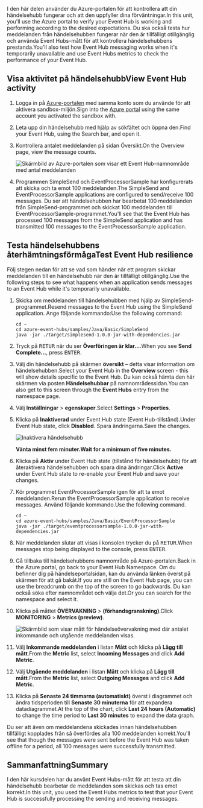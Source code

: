 <span data-ttu-id="3ac99-101">I den här delen använder du Azure-portalen för att kontrollera att din händelsehubb fungerar och att den uppfyller dina förväntningar.</span><span class="sxs-lookup"><span data-stu-id="3ac99-101">In this unit, you'll use the Azure portal to verify your Event Hub is working and performing according to the desired expectations.</span></span> <span data-ttu-id="3ac99-102">Du ska också testa hur meddelanden från händelsehubben fungerar när den är tillfälligt otillgänglig och använda Event Hubs-mått för att kontrollera händelsehubbens prestanda.</span><span class="sxs-lookup"><span data-stu-id="3ac99-102">You'll also test how Event Hub messaging works when it's temporarily unavailable and use Event Hubs metrics to check the performance of your Event Hub.</span></span>

## <a name="view-event-hub-activity"></a><span data-ttu-id="3ac99-103">Visa aktivitet på händelsehubb</span><span class="sxs-lookup"><span data-stu-id="3ac99-103">View Event Hub activity</span></span>

1. <span data-ttu-id="3ac99-104">Logga in på [Azure-portalen](https://portal.azure.com/triplecrownlabs.onmicrosoft.com?azure-portal=true) med samma konto som du använde för att aktivera sandbox-miljön.</span><span class="sxs-lookup"><span data-stu-id="3ac99-104">Sign into the [Azure portal](https://portal.azure.com/triplecrownlabs.onmicrosoft.com?azure-portal=true) using the same account you activated the sandbox with.</span></span>

1. <span data-ttu-id="3ac99-105">Leta upp din händelsehubb med hjälp av sökfältet och öppna den.</span><span class="sxs-lookup"><span data-stu-id="3ac99-105">Find your Event Hub, using the Search bar, and open it.</span></span>

1. <span data-ttu-id="3ac99-106">Kontrollera antalet meddelanden på sidan Översikt.</span><span class="sxs-lookup"><span data-stu-id="3ac99-106">On the Overview page, view the message counts.</span></span>

    ![Skärmbild av Azure-portalen som visar ett Event Hub-namnområde med antal meddelanden](../media/6-view-messages.png)

1. <span data-ttu-id="3ac99-108">Programmen SimpleSend och EventProcessorSample har konfigurerats att skicka och ta emot 100 meddelanden.</span><span class="sxs-lookup"><span data-stu-id="3ac99-108">The SimpleSend and EventProcessorSample applications are configured to send/receive 100 messages.</span></span> <span data-ttu-id="3ac99-109">Du ser att händelsehubben har bearbetat 100 meddelanden från SimpleSend-programmet och skickat 100 meddelanden till EventProcessorSample-programmet.</span><span class="sxs-lookup"><span data-stu-id="3ac99-109">You'll see that the Event Hub has processed 100 messages from the SimpleSend application and has transmitted 100 messages to the EventProcessorSample application.</span></span>

## <a name="test-event-hub-resilience"></a><span data-ttu-id="3ac99-110">Testa händelsehubbens återhämtningsförmåga</span><span class="sxs-lookup"><span data-stu-id="3ac99-110">Test Event Hub resilience</span></span>

<span data-ttu-id="3ac99-111">Följ stegen nedan för att se vad som händer när ett program skickar meddelanden till en händelsehubb när den är tillfälligt otillgänglig.</span><span class="sxs-lookup"><span data-stu-id="3ac99-111">Use the following steps to see what happens when an application sends messages to an Event Hub while it's temporarily unavailable.</span></span>

1. <span data-ttu-id="3ac99-112">Skicka om meddelanden till händelsehubben med hjälp av SimpleSend-programmet.</span><span class="sxs-lookup"><span data-stu-id="3ac99-112">Resend messages to the Event Hub using the SimpleSend application.</span></span> <span data-ttu-id="3ac99-113">Ange följande kommando:</span><span class="sxs-lookup"><span data-stu-id="3ac99-113">Use the following command:</span></span>

    ```azurecli
    cd ~
    cd azure-event-hubs/samples/Java/Basic/SimpleSend
    java -jar ./target/simplesend-1.0.0-jar-with-dependencies.jar
    ```

1. <span data-ttu-id="3ac99-114">Tryck på <kbd>RETUR</kbd> när du ser **Överföringen är klar...**.</span><span class="sxs-lookup"><span data-stu-id="3ac99-114">When you see **Send Complete...**, press <kbd>ENTER</kbd>.</span></span>

1. <span data-ttu-id="3ac99-115">Välj din händelsehubb på skärmen **översikt** – detta visar information om händelsehubben.</span><span class="sxs-lookup"><span data-stu-id="3ac99-115">Select your Event Hub in the **Overview** screen - this will show details specific to the Event Hub.</span></span> <span data-ttu-id="3ac99-116">Du kan också hämta den här skärmen via posten **Händelsehubbar** på namnområdessidan.</span><span class="sxs-lookup"><span data-stu-id="3ac99-116">You can also get to this screen through the **Event Hubs** entry from the namespace page.</span></span>

1. <span data-ttu-id="3ac99-117">Välj **Inställningar** > **egenskaper**.</span><span class="sxs-lookup"><span data-stu-id="3ac99-117">Select **Settings** > **Properties**.</span></span>

1. <span data-ttu-id="3ac99-118">Klicka på **Inaktiverad** under Event Hub state (Event Hub-tillstånd).</span><span class="sxs-lookup"><span data-stu-id="3ac99-118">Under Event Hub state, click **Disabled**.</span></span> <span data-ttu-id="3ac99-119">Spara ändringarna.</span><span class="sxs-lookup"><span data-stu-id="3ac99-119">Save the changes.</span></span>

    ![Inaktivera händelsehubb](../media/7-disable-event-hub.png)

    <span data-ttu-id="3ac99-121">**Vänta minst fem minuter.**</span><span class="sxs-lookup"><span data-stu-id="3ac99-121">**Wait for a minimum of five minutes.**</span></span>

1. <span data-ttu-id="3ac99-122">Klicka på **Aktiv** under Event Hub state (tillstånd för händelsehubb) för att återaktivera händelsehubben och spara dina ändringar.</span><span class="sxs-lookup"><span data-stu-id="3ac99-122">Click **Active** under Event Hub state to re-enable your Event Hub and save your changes.</span></span>

1. <span data-ttu-id="3ac99-123">Kör programmet EventProcessorSample igen för att ta emot meddelanden.</span><span class="sxs-lookup"><span data-stu-id="3ac99-123">Rerun the EventProcessorSample application to receive messages.</span></span> <span data-ttu-id="3ac99-124">Använd följande kommando.</span><span class="sxs-lookup"><span data-stu-id="3ac99-124">Use the following command.</span></span>

    ```azurecli
    cd ~
    cd azure-event-hubs/samples/Java/Basic/EventProcessorSample
    java -jar ./target/eventprocessorsample-1.0.0-jar-with-dependencies.jar
    ```

1. <span data-ttu-id="3ac99-125">När meddelanden slutar att visas i konsolen trycker du på <kbd>RETUR</kbd>.</span><span class="sxs-lookup"><span data-stu-id="3ac99-125">When messages stop being displayed to the console, press <kbd>ENTER</kbd>.</span></span>

1. <span data-ttu-id="3ac99-126">Gå tillbaka till händelsehubbens namnområde på Azure-portalen.</span><span class="sxs-lookup"><span data-stu-id="3ac99-126">Back in the Azure portal, go back to your Event Hub Namespace.</span></span> <span data-ttu-id="3ac99-127">Om du befinner dig på händelseportalsidan, kan du använda länken överst på skärmen för att gå bakåt.</span><span class="sxs-lookup"><span data-stu-id="3ac99-127">If you are still on the Event Hub page, you can use the breadcrumb on the top of the screen to go backwards.</span></span> <span data-ttu-id="3ac99-128">Du kan också söka efter namnområdet och välja det.</span><span class="sxs-lookup"><span data-stu-id="3ac99-128">Or you can search for the namespace and select it.</span></span>

1. <span data-ttu-id="3ac99-129">Klicka på måttet **ÖVERVAKNING** >  **(förhandsgranskning)**.</span><span class="sxs-lookup"><span data-stu-id="3ac99-129">Click **MONITORING** > **Metrics (preview)**.</span></span>

    ![Skärmbild som visar mått för händelseövervakning med där antalet inkommande och utgående meddelanden visas.](../media/7-event-hub-metrics.png)

1. <span data-ttu-id="3ac99-131">Välj **Inkommande meddelanden** i listan **Mått** och klicka på **Lägg till mått**.</span><span class="sxs-lookup"><span data-stu-id="3ac99-131">From the **Metric** list, select **Incoming Messages** and click **Add Metric**.</span></span>

1. <span data-ttu-id="3ac99-132">Välj **Utgående meddelanden** i listan **Mått** och klicka på **Lägg till mått**.</span><span class="sxs-lookup"><span data-stu-id="3ac99-132">From the **Metric** list, select **Outgoing Messages** and click **Add Metric**.</span></span>

1. <span data-ttu-id="3ac99-133">Klicka på **Senaste 24 timmarna (automatiskt)** överst i diagrammet och ändra tidsperioden till **Senaste 30 minuterna** för att expandera datadiagrammet.</span><span class="sxs-lookup"><span data-stu-id="3ac99-133">At the top of the chart, click **Last 24 hours (Automatic)** to change the time period to **Last 30 minutes** to expand the data graph.</span></span>

<span data-ttu-id="3ac99-134">Du ser att även om meddelandena skickades innan händelsehubben tillfälligt kopplades från så överfördes alla 100 meddelanden korrekt.</span><span class="sxs-lookup"><span data-stu-id="3ac99-134">You'll see that though the messages were sent before the Event Hub was taken offline for a period, all 100 messages were successfully transmitted.</span></span>

## <a name="summary"></a><span data-ttu-id="3ac99-135">Sammanfattning</span><span class="sxs-lookup"><span data-stu-id="3ac99-135">Summary</span></span>

<span data-ttu-id="3ac99-136">I den här kursdelen har du använt Event Hubs-mått för att testa att din händelsehubb bearbetar de meddelanden som skickas och tas emot korrekt.</span><span class="sxs-lookup"><span data-stu-id="3ac99-136">In this unit, you used the Event Hubs metrics to test that your Event Hub is successfully processing the sending and receiving messages.</span></span>
